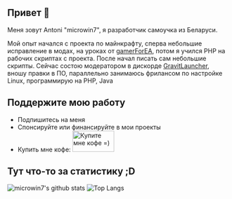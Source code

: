 ## Привет 👋
Меня зовут Antoni "microwin7", я разработчик самоучка из Беларуси.

Мой опыт начался с проекта по майнкрафту, сперва небольшие исправление в модах, на уроках от [gamerForEA](https://github.com/gamerforEA), потом я учился PHP на рабочих скриптах с проекта.
После начал писать сам небольшие скрипты. Сейчас состою модератором в дискорде [GravitLauncher](https://github.com/GravitLauncher), вношу правки в ПО, параллельно занимаюсь фрилансом по настройке Linux, программирую на PHP, Java

## Поддержите мою работу
* Подпишитесь на меня
* Спонсируйте или финансируйте в мои проекты
* Купить мне кофе:
<a href="https://widget.qiwi.com/widgets/big-widget-728x200/?publicKey=48e7qUxn9T7RyYE1MVZswX1FRSbE6iyCj2gCRwwF3Dnh5XrasNTx3BGPiMsyXQFNKQhvukniQG8RTVhYm3iP6zpyFLUmieWYd4Ny4ZrUD6Tz7qSA7z5G3AtkuQ53dakDoSUmZa74Rnm5q2MWj8wFU7XE6Fm8TmsQ4eFnUV6wEWynQRwYfcSFrHBMjezyi&noCache=true" target="_blank"><img src="https://static.qiwi.com/img/qiwi_com/header/qiw_logo_web.svg" alt="Купите мне кофе =)" height="48" width="95"></a>

## Тут что-то за статистику ;D
![microwin7's github stats](https://github-readme-stats.vercel.app/api?username=microwin7&show_icons=true&count_private=true&theme=onedark)
![Top Langs](https://github-readme-stats.vercel.app/api/top-langs/?username=microwin7&hide=html&layout=compact&theme=onedark)
